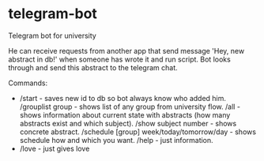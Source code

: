 # telegram-bot
Telegram bot for university

He can receive requests from another app that send message 'Hey, new abstract in db!' when someone has wrote it and run script. Bot looks through and send this abstract to the telegram chat.

Commands: 
* /start - saves new id to db so bot always know who added him. 
  /grouplist group - shows list of any group from university flow. 
  /all - shows information about current state with abstracts (how many abstracts exist and which subject). 
  /show subject number - shows concrete abstract. 
  /schedule [group] week/today/tomorrow/day - shows schedule how and which you want. 
  /help - just information. 
* /love - just gives love
